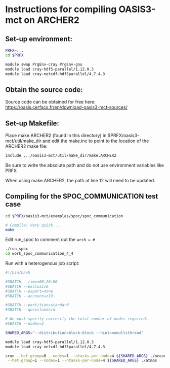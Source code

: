 Instructions for compiling OASIS3-mct on ARCHER2
=======================================================

Set-up environment:
----------------------

```bash
PRFX=...
cd $PRFX

module swap PrgEnv-cray PrgEnv-gnu
module load cray-hdf5-parallel/1.12.0.3
module load cray-netcdf-hdf5parallel/4.7.4.3
```

Obtain the source code:
--------------------------
Source code can be obtained for free here: https://oasis.cerfacs.fr/en/download-oasis3-mct-sources/


Set-up Makefile:
--------------------

Place make.ARCHER2 (found in this directory) in $PRFX/oasis3-mct/util/make_dir and edit the make.inc to point to the location of the ARCHER2 make file:

```bash
include .../oasis3-mct/util/make_dir/make.ARCHER2
```
Be sure to write the absolute path and do not use environment variables like PRFX

When using make.ARCHER2, the path at line 12 will need to be updated.


Compiling for the SPOC_COMMUNICATION test case
------------------------------------------------

```bash
cd $PRFX/oasis3-mct/examples/spoc/spoc_communication

# Compile! Very quick...
make
```

Edit run_spoc to comment out the ```arch = # ```

```bash
./run_spoc
cd work_spoc_communication_4_4
```

Run with a heterogenous job script:
```bash
#!/bin/bash

#SBATCH --time=00:20:00
#SBATCH --exclusive
#SBATCH --export=none
#SBATCH --account=z19

#SBATCH --partition=standard
#SBATCH --qos=standard

# We must specify correctly the total number of nodes required.
#SBATCH --nodes=2

SHARED_ARGS="--distribution=block:block --hint=nomultithread"

module load cray-hdf5-parallel/1.12.0.3
module load cray-netcdf-hdf5parallel/4.7.4.3

srun --het-group=0 --nodes=1 --ntasks-per-node=4 ${SHARED_ARGS} ./ocean : \
 --het-group=1 --nodes=1 --ntasks-per-node=4 ${SHARED_ARGS} ./atmos
```
